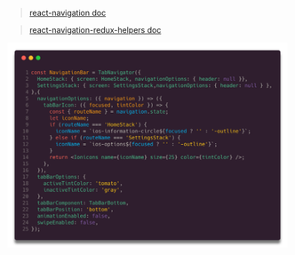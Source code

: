 > [react-navigation doc][react-navigation]

> [react-navigation-redux-helpers doc][react-navigation-redux-helpers]

<img src="./assets/tab-navigator.png"/>

[react-navigation]: https://reactnavigation.org/docs/getting-started.html
[react-navigation-redux-helpers]:https://github.com/react-navigation/react-navigation-redux-helpers
